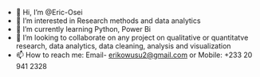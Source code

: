 - 👋 Hi, I’m @Eric-Osei 
- 👀 I’m interested in Research methods and data analytics
- 🌱 I’m currently learning Python, Power Bi
- 💞️ I’m looking to collaborate on any project on qualitative or quantitatve research, data analytics, data cleaning, analysis and visualization
- 📫 How to reach me: Email- erikowusu2@gmail.com or Mobile: +233 20 941 2328

<!---
Eric-Osei/Eric-Osei is a ✨ special ✨ repository because its `README.md` (this file) appears on your GitHub profile.
You can click the Preview link to take a look at your changes.
--->
